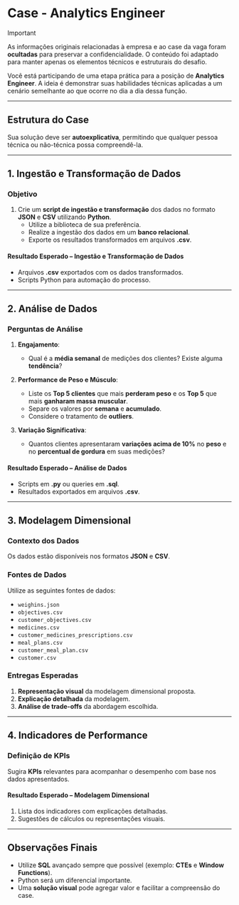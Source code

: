 # Case - Analytics Engineer

> [!IMPORTANT]
> As informações originais relacionadas à empresa e ao case da vaga foram **ocultadas** para preservar a confidencialidade. O conteúdo foi adaptado para manter apenas os elementos técnicos e estruturais do desafio.

Você está participando de uma etapa prática para a posição de **Analytics Engineer**. A ideia é demonstrar suas habilidades técnicas aplicadas a um cenário semelhante ao que ocorre no dia a dia dessa função.

---

## Estrutura do Case

Sua solução deve ser **autoexplicativa**, permitindo que qualquer pessoa técnica ou não-técnica possa compreendê-la.

---

## 1. Ingestão e Transformação de Dados

### Objetivo

1. Crie um **script de ingestão e transformação** dos dados no formato **JSON** e **CSV** utilizando **Python**.
   - Utilize a biblioteca de sua preferência.
   - Realize a ingestão dos dados em um **banco relacional**.
   - Exporte os resultados transformados em arquivos **.csv**.

#### Resultado Esperado – Ingestão e Transformação de Dados

- Arquivos **.csv** exportados com os dados transformados.
- Scripts Python para automação do processo.

---

## 2. Análise de Dados

### Perguntas de Análise

1. **Engajamento**:
   - Qual é a **média semanal** de medições dos clientes? Existe alguma **tendência**?

2. **Performance de Peso e Músculo**:
   - Liste os **Top 5 clientes** que mais **perderam peso** e os **Top 5** que mais **ganharam massa muscular**.
   - Separe os valores por **semana** e **acumulado**.
   - Considere o tratamento de **outliers**.

3. **Variação Significativa**:
   - Quantos clientes apresentaram **variações acima de 10%** no **peso** e no **percentual de gordura** em suas medições?

#### Resultado Esperado – Análise de Dados

- Scripts em **.py** ou queries em **.sql**.
- Resultados exportados em arquivos **.csv**.

---

## 3. Modelagem Dimensional

### Contexto dos Dados

Os dados estão disponíveis nos formatos **JSON** e **CSV**.

### Fontes de Dados

Utilize as seguintes fontes de dados:

- `weighins.json`
- `objectives.csv`
- `customer_objectives.csv`
- `medicines.csv`
- `customer_medicines_prescriptions.csv`
- `meal_plans.csv`
- `customer_meal_plan.csv`
- `customer.csv`

### Entregas Esperadas

1. **Representação visual** da modelagem dimensional proposta.
2. **Explicação detalhada** da modelagem.
3. **Análise de trade-offs** da abordagem escolhida.

---

## 4. Indicadores de Performance

### Definição de KPIs

Sugira **KPIs** relevantes para acompanhar o desempenho com base nos dados apresentados.

#### Resultado Esperado – Modelagem Dimensional

1. Lista dos indicadores com explicações detalhadas.
2. Sugestões de cálculos ou representações visuais.

---

## Observações Finais

- Utilize **SQL** avançado sempre que possível (exemplo: **CTEs** e **Window Functions**).
- Python será um diferencial importante.
- Uma **solução visual** pode agregar valor e facilitar a compreensão do case.
